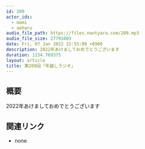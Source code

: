 ```yaml
---
id: 209
actor_ids:
  - mami
  - aoharu
audio_file_path: https://files.nantyara.com/209.mp3
audio_file_size: 27791003
date: Fri, 07 Jan 2022 22:55:00 +0900
description: 2022年あけましておめでとうございます
duration: 1154.769375
layout: article
title: 第209回「年越しラジオ」
---
```

## 概要

2022年あけましておめでとうございます

## 関連リンク

* none
